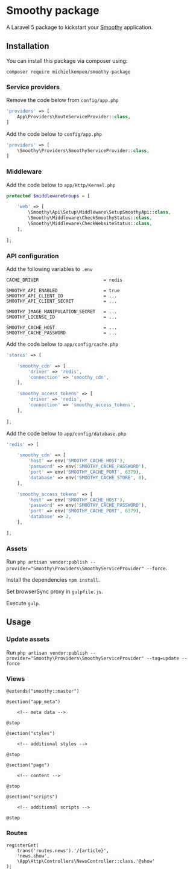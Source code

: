 # Smoothy package

A Laravel 5 package to kickstart your [Smoothy](https://smoothy.nu) application.

## Installation

You can install this package via composer using:

```
composer require michielkempen/smoothy-package
```

### Service providers

Remove the code below from `config/app.php`

```php
'providers' => [
    App\Providers\RouteServiceProvider::class,
]
```

Add the code below to `config/app.php`

```php
'providers' => [
    \Smoothy\Providers\SmoothyServiceProvider::class,
]
```

### Middleware

Add the code below to `app/Http/Kernel.php`

```php
protected $middlewareGroups = [

    'web' => [
        \Smoothy\Api\Setup\Middleware\SetupSmoothyApi::class,
        \Smoothy\Middleware\CheckSmoothyStatus::class,
        \Smoothy\Middleware\CheckWebsiteStatus::class,
    ],
    
];
```

### API configuration

Add the following variables to `.env`

```
CACHE_DRIVER                        = redis

SMOOTHY_API_ENABLED                 = true
SMOOTHY_API_CLIENT_ID               = ...
SMOOTHY_API_CLIENT_SECRET           = ...

SMOOTHY_IMAGE_MANIPULATION_SECRET   = ...
SMOOTHY_LICENSE_ID                  = ...

SMOOTHY_CACHE_HOST                  = ...
SMOOTHY_CACHE_PASSWORD              = ...
```

Add the code below to `app/config/cache.php`

```php
'stores' => [

    'smoothy_cdn' => [
        'driver' => 'redis',
        'connection' => 'smoothy_cdn',
    ],

    'smoothy_access_tokens' => [
        'driver' => 'redis',
        'connection' => 'smoothy_access_tokens',
    ],
    
],
```

Add the code below to `app/config/database.php`

```php
'redis' => [

    'smoothy_cdn' => [
        'host' => env('SMOOTHY_CACHE_HOST'),
        'password' => env('SMOOTHY_CACHE_PASSWORD'),
        'port' => env('SMOOTHY_CACHE_PORT', 6379),
        'database' => env('SMOOTHY_CACHE_STORE', 0),
    ],

    'smoothy_access_tokens' => [
        'host' => env('SMOOTHY_CACHE_HOST'),
        'password' => env('SMOOTHY_CACHE_PASSWORD'),
        'port' => env('SMOOTHY_CACHE_PORT', 6379),
        'database' => 2,
    ],

],
```

### Assets

Run `php artisan vendor:publish --provider="Smoothy\Providers\SmoothyServiceProvider" --force`.

Install the dependencies `npm install`.

Set browserSync proxy in `gulpfile.js`.

Execute `gulp`.

## Usage

### Update assets

Run `php artisan vendor:publish --provider="Smoothy\Providers\SmoothyServiceProvider" --tag=update --force`

### Views

```
@extends("smoothy::master")

@section("app_meta")

    <!-- meta data -->

@stop

@section("styles")

    <!-- additional styles -->

@stop

@section("page")

    <!-- content -->

@stop

@section("scripts")

    <!-- additional scripts -->

@stop
```

### Routes

```
registerGet(
    trans('routes.news').'/{article}',
    'news.show',
    \App\Http\Controllers\NewsController::class.'@show'
);
```